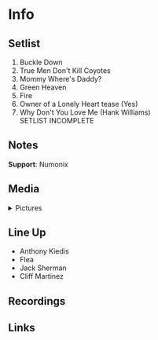 # Info

## Setlist

1. Buckle Down
2. True Men Don't Kill Coyotes
3. Mommy Where's Daddy?
4. Green Heaven
5. Fire
6. Owner of a Lonely Heart tease (Yes)
7. Why Don't You Love Me (Hank Williams)
<br>SETLIST INCOMPLETE

## Notes

**Support**: Numonix

## Media 

<details>
  <summary>Pictures</summary>
  <img alt="Flyer" title="Flyer" src="19841003f.jpg" height="200" />
  <img alt="Clipping" title="Clipping" src="19841003a.jpg" height="200" />
</details>

## Line Up

* Anthony Kiedis
* Flea
* Jack Sherman
* Cliff Martinez

## Recordings

## Links